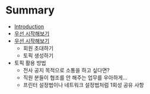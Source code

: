 # Summary

* [Introduction](README.md)
* [우선 시작해보기](.md)
* [우선 시작해보기](.md)
  * 회원 초대하기
  * 토픽 생성하기
* 토픽 활용 방법
  * 전사 공지 목적으로 소통을 하고 싶다면?
  * 직원 분들이 협조를 안 해주는 업무를 우아하게...
  * 프린터 설정법이나 네트워크 설정법처럼 1회성 공유 사항

